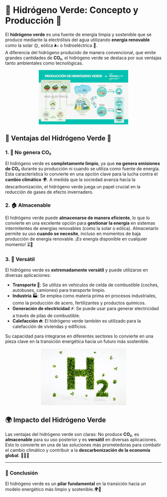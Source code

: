 # 🌱 Hidrógeno Verde: Concepto y Producción 🌱

El **hidrógeno verde** es una fuente de energía limpia y sostenible que se produce mediante la electrólisis del agua utilizando **energía renovable** como la solar 🌞, eólica 🌬️ o hidroeléctrica 🌊.   
A diferencia del hidrógeno producido de manera convencional, que emite grandes cantidades de **CO₂**, el hidrógeno verde se destaca por sus ventajas tanto ambientales como tecnológicas.


<p align="center">
  <img src="/img/produccion.jpeg" alt="![produccion](img/produccion.jpeg)" />
</p>  


## 🌟 Ventajas del Hidrógeno Verde 🌟

### 1. 🚫 **No genera CO₂**

El hidrógeno verde es **completamente limpio**, ya que **no genera emisiones de CO₂** durante su producción ni cuando se utiliza como fuente de energía. Esta característica lo convierte en una opción clave para la lucha contra el **cambio climático** 🌍. A medida que la sociedad avanza hacia la descarbonización, el hidrógeno verde juega un papel crucial en la reducción de gases de efecto invernadero.

### 2. 🏠 **Almacenable**

El hidrógeno verde puede **almacenarse de manera eficiente**, lo que lo convierte en una excelente opción para **gestionar la energía** en sistemas intermitentes de energías renovables (como la solar o eólica). Almacenarlo permite su uso **cuando se necesite**, incluso en momentos de baja producción de energía renovable. ¡Es energía disponible en cualquier momento! ⏳🔋

### 3. 🔄 **Versátil**

El hidrógeno verde es **extremadamente versátil** y puede utilizarse en diversas aplicaciones:
- **Transporte 🚗**: Se utiliza en vehículos de celda de combustible (coches, autobuses, camiones) para transporte limpio.
- **Industria 🏭**: Se emplea como materia prima en procesos industriales, como la producción de acero, fertilizantes y productos químicos.
- **Generación de electricidad ⚡**: Se puede usar para generar electricidad a través de pilas de combustible.
- **Calefacción 🔥**: El hidrógeno verde también es utilizado para la calefacción de viviendas y edificios.

Su capacidad para integrarse en diferentes sectores lo convierte en una pieza clave en la transición energética hacia un futuro más sostenible.

<p align="center">
  <img src="/img/produ.jpeg" alt="![produ](img/produ.jpeg)" />
</p>  

## 🌍 **Impacto del Hidrógeno Verde**

Las ventajas del hidrógeno verde son claras: 
No produce **CO₂**, es **almacenable** para su uso posterior y es **versátil** en diversas aplicaciones. Esto lo convierte en una de las soluciones más prometedoras para combatir el cambio climático y contribuir a la **descarbonización de la economía global**. 🌱🔋🌞

---

### 🚀 **Conclusión**

El hidrógeno verde es un **pilar fundamental** en la transición hacia un modelo energético más limpio y sostenible.🌍🌿


